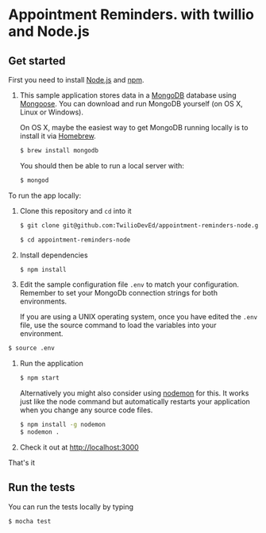 # Appointment Reminders. with twillio and Node.js

## Get started
First you need to install [Node.js](http://nodejs.org/) and [npm](https://www.npmjs.com/).

1. This sample application stores data in a [MongoDB](https://www.mongodb.org/) database using [Mongoose](http://mongoosejs.com/). You can   download and run MongoDB yourself (on OS X, Linux or Windows).

   On OS X, maybe the easiest way to get MongoDB running locally is to install it via [Homebrew](http://brew.sh/).

   ```bash
   $ brew install mongodb
   ```
   You should then be able to run a local server with:

   ```bash
   $ mongod
   ```

To run the app locally:

1. Clone this repository and `cd` into it

   ```bash
   $ git clone git@github.com:TwilioDevEd/appointment-reminders-node.git

   $ cd appointment-reminders-node
   ```

1. Install dependencies

    ```bash
    $ npm install
    ```

4. Edit the sample configuration file `.env` to match your configuration.
   Remember to set your MongoDb connection strings for both environments.

   If you are using a UNIX operating system, once you have edited the `.env` file,
   use the source command to load the variables into your environment.

  ```bash
  $ source .env
  ```

1. Run the application

    ```bash
    $ npm start
    ```
    Alternatively you might also consider using [nodemon](https://github.com/remy/nodemon) for this. It works just like
    the node command but automatically restarts your application when you change any source code files.

    ```bash
    $ npm install -g nodemon
    $ nodemon .
    ```

1. Check it out at [http://localhost:3000](http://localhost:3000)

That's it

## Run the tests

You can run the tests locally by typing

```bash
$ mocha test
```
